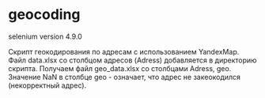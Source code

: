 # geocoding
selenium version 4.9.0

Cкрипт геокодирования по адресам c использованием YandexMap. 
Файл data.xlsx со столбцом адресов (Adress) добавляется в директорию скрипта.
Получаем файл geo_data.xlsx со столбцами Adress, geo.
Значение NaN в столбце geo - означает, что адрес не закеокодился (некорректный адрес).






